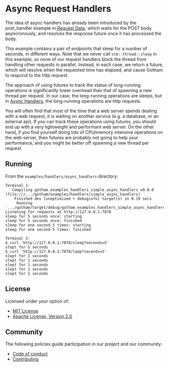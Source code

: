 # Async Request Handlers

The idea of async handlers has already been introduced by the post_handler example in
[Request Data](../request_data), which waits for the POST body asyncronously, and resolves
the response future once it has processed the body.

This example contains a pair of endpoints that sleep for a number of seconds,
in different ways. Note that we never call `std::thread::sleep` in this example,
so none of our request handlers block the thread from handling other requests
in parallel. Instead, in each case, we return a future, which will resolve when
the requested time has elapsed, and cause Gotham to respond to the http request.

The approach of using futures to track the status of long-running operations
is significantly lower overhead than that of spawning a new thread per request.
In our case, the long-running operations are sleeps, but in
[Async Handlers](../async_handlers), the long-running operations are http
requests.

You will often find that most of the time that a web server spends dealing
with a web request, it is waiting on another service (e.g. a database, or an
external api). If you can track these operations using futures, you should end
up with a very lightweight and performant web server. On the other hand, if you
find yourself doing lots of CPU/memory intensive operations on the web server,
then futures are probably not going to help your performance, and you might be
better off spawning a new thread per request.

## Running

From the `examples/handlers/async_handlers` directory:

```
Terminal 1:
   Compiling gotham_examples_handlers_simple_async_handlers v0.0.0 (file:///.../gotham/examples/handlers/simple_async_handlers)
    Finished dev [unoptimized + debuginfo] target(s) in 8.19 secs
     Running `.../gotham/target/debug/gotham_examples_handlers_simple_async_handlers`
Listening for requests at http://127.0.0.1:7878
sleep for 5 seconds once: starting
sleep for 5 seconds once: finished
sleep for one second 5 times: starting
sleep for one second 5 times: finished

Terminal 2:
$ curl 'http://127.0.0.1:7878/sleep?seconds=5'
slept for 5 seconds
$ curl 'http://127.0.0.1:7878/loop?seconds=5'
slept for 1 seconds
slept for 1 seconds
slept for 1 seconds
slept for 1 seconds
slept for 1 seconds
```

## License

Licensed under your option of:

* [MIT License](../../LICENSE-MIT)
* [Apache License, Version 2.0](../../LICENSE-APACHE)

## Community

The following policies guide participation in our project and our community:

* [Code of conduct](../../CODE_OF_CONDUCT.md)
* [Contributing](../../CONTRIBUTING.md)
